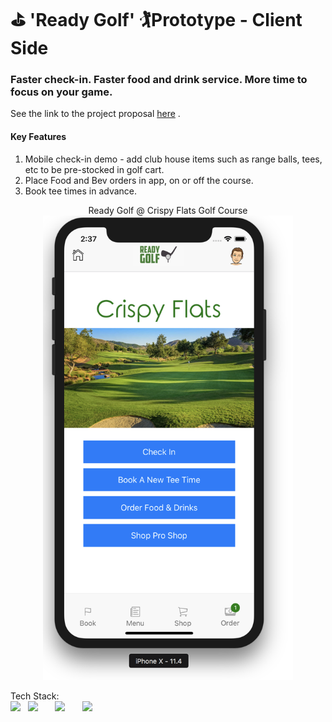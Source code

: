 # ⛳️ 'Ready Golf' 🏌️‍ Prototype - Client Side

### Faster check-in. Faster food and drink service. More time to focus on your game.

See the link to the project proposal [here](https://gist.github.com/troach24/9cdae2c17c4a0d142456261747e64ead) .

#### Key Features

1.  Mobile check-in demo - add club house items such as range balls, tees, etc to be pre-stocked in golf cart.
2.  Place Food and Bev orders in app, on or off the course.
3.  Book tee times in advance.

<p align="center">
  Ready Golf @ Crispy Flats Golf Course
  <br>
  <img src="assets/screen-shot.png" width="400" display="block">
</p>

<p>
  Tech Stack:
  <br>
  <img src="https://madewithvuejs.com/uploads/00/12/nativescript-vue.jpg" width="100" display="block">
  &nbsp
  <img src="https://arcweb.co/wp-content/uploads/2016/10/react-logo-1000-transparent.png" width="75" display="block">
  &nbsp &nbsp &nbsp
  <img src="https://nativebase.io/assets/img/front-page-icon.png" width="75" display="block">
  &nbsp &nbsp &nbsp
  <img src="https://cdn-images-1.medium.com/max/1920/1*EKXYhntirnqHjXdTGmLXyw.png" width="250" display="block">
</p>
